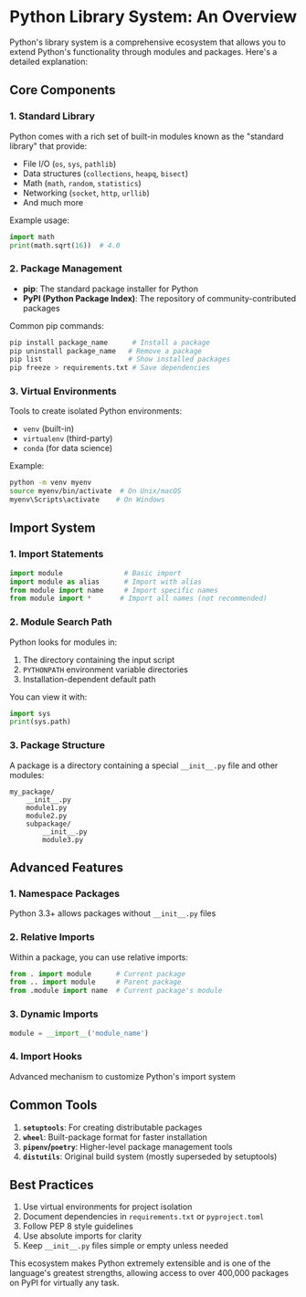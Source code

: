 # Python Library System: An Overview

Python's library system is a comprehensive ecosystem that allows you to extend Python's functionality through modules and packages. Here's a detailed explanation:

## Core Components

### 1. **Standard Library**
Python comes with a rich set of built-in modules known as the "standard library" that provide:
- File I/O (`os`, `sys`, `pathlib`)
- Data structures (`collections`, `heapq`, `bisect`)
- Math (`math`, `random`, `statistics`)
- Networking (`socket`, `http`, `urllib`)
- And much more

Example usage:
```python
import math
print(math.sqrt(16))  # 4.0
```

### 2. **Package Management**
- **pip**: The standard package installer for Python
- **PyPI (Python Package Index)**: The repository of community-contributed packages

Common pip commands:
```bash
pip install package_name      # Install a package
pip uninstall package_name   # Remove a package
pip list                     # Show installed packages
pip freeze > requirements.txt # Save dependencies
```

### 3. **Virtual Environments**
Tools to create isolated Python environments:
- `venv` (built-in)
- `virtualenv` (third-party)
- `conda` (for data science)

Example:
```bash
python -m venv myenv
source myenv/bin/activate  # On Unix/macOS
myenv\Scripts\activate    # On Windows
```

## Import System

### 1. **Import Statements**
```python
import module               # Basic import
import module as alias      # Import with alias
from module import name     # Import specific names
from module import *       # Import all names (not recommended)
```

### 2. **Module Search Path**
Python looks for modules in:
1. The directory containing the input script
2. `PYTHONPATH` environment variable directories
3. Installation-dependent default path

You can view it with:
```python
import sys
print(sys.path)
```

### 3. **Package Structure**
A package is a directory containing a special `__init__.py` file and other modules:

```
my_package/
    __init__.py
    module1.py
    module2.py
    subpackage/
        __init__.py
        module3.py
```

## Advanced Features

### 1. **Namespace Packages**
Python 3.3+ allows packages without `__init__.py` files

### 2. **Relative Imports**
Within a package, you can use relative imports:
```python
from . import module      # Current package
from .. import module     # Parent package
from .module import name  # Current package's module
```

### 3. **Dynamic Imports**
```python
module = __import__('module_name')
```

### 4. **Import Hooks**
Advanced mechanism to customize Python's import system

## Common Tools

1. **`setuptools`**: For creating distributable packages
2. **`wheel`**: Built-package format for faster installation
3. **`pipenv`/`poetry`**: Higher-level package management tools
4. **`distutils`**: Original build system (mostly superseded by setuptools)

## Best Practices

1. Use virtual environments for project isolation
2. Document dependencies in `requirements.txt` or `pyproject.toml`
3. Follow PEP 8 style guidelines
4. Use absolute imports for clarity
5. Keep `__init__.py` files simple or empty unless needed

This ecosystem makes Python extremely extensible and is one of the language's greatest strengths, allowing access to over 400,000 packages on PyPI for virtually any task.
